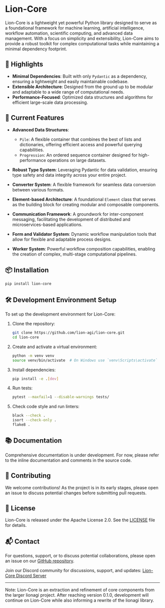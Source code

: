 # Lion-Core

Lion-Core is a lightweight yet powerful Python library designed to serve as a foundational framework for machine learning, artificial intelligence, workflow automation, scientific computing, and advanced data management. With a focus on simplicity and extensibility, Lion-Core aims to provide a robust toolkit for complex computational tasks while maintaining a minimal dependency footprint.

## 🌟 Highlights

- **Minimal Dependencies**: Built with only `Pydantic` as a dependency, ensuring a lightweight and easily maintainable codebase.
- **Extensible Architecture**: Designed from the ground up to be modular and adaptable to a wide range of computational needs.
- **Performance-Focused**: Optimized data structures and algorithms for efficient large-scale data processing.

## 🚀 Current Features

- **Advanced Data Structures**:
  - `Pile`: A flexible container that combines the best of lists and dictionaries, offering efficient access and powerful querying capabilities.
  - `Progression`: An ordered sequence container designed for high-performance operations on large datasets.

- **Robust Type System**: Leveraging Pydantic for data validation, ensuring type safety and data integrity across your entire project.

- **Converter System**: A flexible framework for seamless data conversion between various formats.

- **Element-based Architecture**: A foundational `Element` class that serves as the building block for creating modular and composable components.

- **Communication Framework**: A groundwork for inter-component messaging, facilitating the development of distributed and microservices-based applications.

- **Form and Validator System**: Dynamic workflow manipulation tools that allow for flexible and adaptable process designs.

- **Worker System**: Powerful workflow composition capabilities, enabling the creation of complex, multi-stage computational pipelines.

## 📦 Installation

```bash
pip install lion-core
```

## 🛠️ Development Environment Setup

To set up the development environment for Lion-Core:

1. Clone the repository:
    ```bash
    git clone https://github.com/lion-agi/lion-core.git
    cd lion-core
    ```

2. Create and activate a virtual environment:
    ```bash
    python -m venv venv
    source venv/bin/activate  # On Windows use `venv\Scripts\activate`
    ```

3. Install dependencies:
    ```bash
    pip install -e .[dev]
    ```

4. Run tests:
    ```bash
    pytest --maxfail=1 --disable-warnings tests/
    ```

5. Check code style and run linters:
    ```bash
    black --check .
    isort --check-only .
    flake8 .
    ```

## 📚 Documentation

Comprehensive documentation is under development. For now, please refer to the inline documentation and comments in the source code.

## 🤝 Contributing

We welcome contributions! As the project is in its early stages, please open an issue to discuss potential changes before submitting pull requests.

## 📄 License

Lion-Core is released under the Apache License 2.0. See the [LICENSE](LICENSE) file for details.

## 📬 Contact

For questions, support, or to discuss potential collaborations, please open an issue on our [GitHub repository](https://github.com/lion-agi/lion-core/issues).

Join our Discord community for discussions, support, and updates: [Lion-Core Discord Server](https://discord.gg/JDj9ENhUE8)

---

Note: Lion-Core is an extraction and refinement of core components from the larger lionagi project. After reaching version 0.1.0, development will continue on Lion-Core while also informing a rewrite of the lionagi library.
